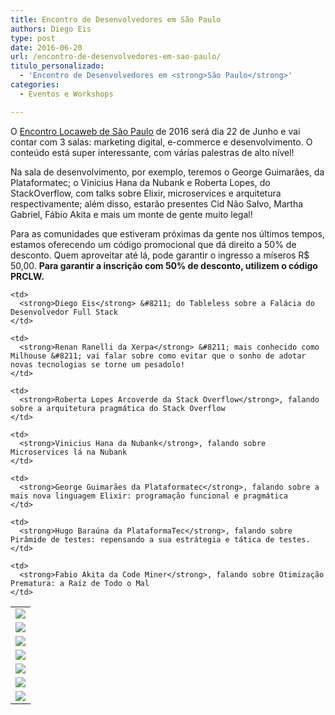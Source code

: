 ```yaml
---
title: Encontro de Desenvolvedores em São Paulo
authors: Diego Eis
type: post
date: 2016-06-20
url: /encontro-de-desenvolvedores-em-sao-paulo/
titulo_personalizado:
  - 'Encontro de Desenvolvedores em <strong>São Paulo</strong>'
categories:
  - Eventos e Workshops

---
```

O [Encontro Locaweb de São Paulo][1] de 2016 será dia 22 de Junho e vai contar com 3 salas: marketing digital, e-commerce e desenvolvimento. O conteúdo está super interessante, com várias palestras de alto nível!

Na sala de desenvolvimento, por exemplo, teremos o George Guimarães, da Plataformatec; o Vinicius Hana da Nubank e Roberta Lopes, do StackOverflow, com talks sobre Elixir, microservices e arquitetura respectivamente; além disso, estarão presentes Cid Não Salvo, Martha Gabriel, Fábio Akita e mais um monte de gente muito legal!

Para as comunidades que estiveram próximas da gente nos últimos tempos, estamos oferecendo um código promocional que dá direito a 50% de desconto. Quem aproveitar até lá, pode garantir o ingresso a míseros R$ 50,00. **Para garantir a inscrição com 50% de desconto, utilizem o código PRCLW.**

<table>
  <tr>
    <td>
      <img src="https://eventos.locaweb.com.br/files/2016/03/Diego-eis-60x80.png" />
    </td>
    
    <td>
      <strong>Diego Eis</strong> &#8211; do Tableless sobre a Falácia do Desenvolvedor Full Stack
    </td>
  </tr>
  
  <tr>
    <td>
      <img src="https://eventos.locaweb.com.br/files/2016/03/Renan-Final-60x80.png" />
    </td>
    
    <td>
      <strong>Renan Ranelli da Xerpa</strong> &#8211; mais conhecido como Milhouse &#8211; vai falar sobre como evitar que o sonho de adotar novas tecnologias se torne um pesadolo!
    </td>
  </tr>
  
  <tr>
    <td>
      <img src="https://eventos.locaweb.com.br/files/2016/03/Roberta-final-60x80.png" />
    </td>
    
    <td>
      <strong>Roberta Lopes Arcoverde da Stack Overflow</strong>, falando sobre a arquitetura pragmática do Stack Overflow
    </td>
  </tr>
  
  <tr>
    <td>
      <img src="https://eventos.locaweb.com.br/files/2016/06/Vinicius-Hana-2-60x80.png" />
    </td>
    
    <td>
      <strong>Vinicius Hana da Nubank</strong>, falando sobre Microservices lá na Nubank
    </td>
  </tr>
  
  <tr>
    <td>
      <img src="https://eventos.locaweb.com.br/files/2016/03/GeorgeGuimaraes1-60x80.jpg" />
    </td>
    
    <td>
      <strong>George Guimarães da Plataformatec</strong>, falando sobre a mais nova linguagem Elixir: programação funcional e pragmática
    </td>
  </tr>
  
  <tr>
    <td>
      <img src="https://eventos.locaweb.com.br/files/2016/03/hugo-barauna-2-1-60x80.jpg" />
    </td>
    
    <td>
      <strong>Hugo Baraúna da PlataformaTec</strong>, falando sobre Pirâmide de testes: repensando a sua estrátegia e tática de testes.
    </td>
  </tr>
  
  <tr>
    <td>
      <img src="https://eventos.locaweb.com.br/files/2016/05/Akita-60x80.png" />
    </td>
    
    <td>
      <strong>Fabio Akita da Code Miner</strong>, falando sobre Otimização Prematura: a Raíz de Todo o Mal
    </td>
  </tr>
</table>

 [1]: https://eventos.locaweb.com.br/18o-encontro-locaweb-sao-paulo/
